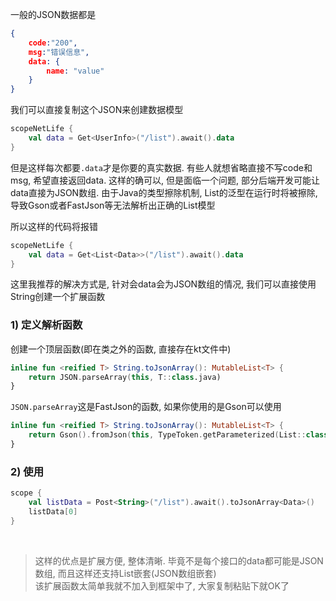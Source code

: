 一般的JSON数据都是
```json
{
    code:"200",
    msg:"错误信息",
    data: {
        name: "value"
    }
}
```

我们可以直接复制这个JSON来创建数据模型
```kotlin
scopeNetLife {
    val data = Get<UserInfo>("/list").await().data
}
```

但是这样每次都要`.data`才是你要的真实数据. 有些人就想省略直接不写code和msg, 希望直接返回data. 这样的确可以, 但是面临一个问题, 部分后端开发可能让data直接为JSON数组.
由于Java的类型擦除机制, List的泛型在运行时将被擦除, 导致Gson或者FastJson等无法解析出正确的List模型

所以这样的代码将报错
```kotlin
scopeNetLife {
    val data = Get<List<Data>>("/list").await().data
}
```

这里我推荐的解决方式是, 针对会data会为JSON数组的情况, 我们可以直接使用String创建一个扩展函数

### 1) 定义解析函数

创建一个顶层函数(即在类之外的函数, 直接存在kt文件中)
```kotlin
inline fun <reified T> String.toJsonArray(): MutableList<T> {
    return JSON.parseArray(this, T::class.java)
}
```

`JSON.parseArray`这是FastJson的函数, 如果你使用的是Gson可以使用

```kotlin
inline fun <reified T> String.toJsonArray(): MutableList<T> {
    return Gson().fromJson(this, TypeToken.getParameterized(List::class.java, T::class.java).type)
}
```

### 2) 使用

```kotlin
scope {
    val listData = Post<String>("/list").await().toJsonArray<Data>()
    listData[0]
}
```
<br>

> 这样的优点是扩展方便, 整体清晰. 毕竟不是每个接口的data都可能是JSON数组, 而且这样还支持List嵌套(JSON数组嵌套)<br>
  该扩展函数太简单我就不加入到框架中了, 大家复制粘贴下就OK了